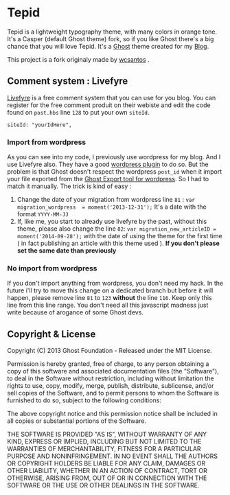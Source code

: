 # Tepid

Tepid is a lightweight typography theme, with many colors in orange tone. It's a Casper (default Ghost theme) fork, so if you like Ghost there's a big chance that you will love Tepid. It's a [Ghost](http://ghost.org) theme created for my [Blog](http://clawfire.net).

This project is a fork originaly made by [wcsantos](http://wcsantos.com) .

## Comment system : Livefyre
[Livefyre](http://livefyre.com) is a free comment system that you can use for you blog. You can register for the free comment produit on their webiste and edit the code found on `post.hbs` line `128` to put your own `siteId`.

```
siteId: "yourIdHere",
```

### Import from wordpress
As you can see into my code, I previously use wordpress for my blog. And I use Livefyre also. They have a good [wordpress plugin]() to do so. But the problem is that Ghost doesn't respect the wordpress `post_id` when it import your file exported from the [Ghost Export tool for wordpress](). So I had to match it manually. The trick is kind of easy : 

1. Change the date of your migration from wordpress line `81` : `var migration_wordpress  = moment('2013-12-31');` It's a date with the format `YYYY-MM-JJ`
2. If, like me, you start to already use livefyre by the past, without this theme, please also change the line `82`: `var migration_new_articleID = moment('2014-09-28');` with the date of using the theme for the first time ( in fact publishing an article with this theme used ). **If you don't please set the same date than previously**

### No import from wordpress
If you don't import anything from wordpress, you don't need my hack. In the future i'll try to move this change on a dedicated branch but before it will happen, please remove line `81` to `123` **without** the line `116`. Keep only this line from this line range. You don't need all this javascript madness just write because of arogance of some Ghost devs.

## Copyright & License

Copyright (C) 2013 Ghost Foundation - Released under the MIT License.

Permission is hereby granted, free of charge, to any person obtaining a copy of this software and associated documentation files (the "Software"), to deal in the Software without restriction, including without limitation the rights to use, copy, modify, merge, publish, distribute, sublicense, and/or sell copies of the Software, and to permit persons to whom the Software is furnished to do so, subject to the following conditions:

The above copyright notice and this permission notice shall be included in all copies or substantial portions of the Software.

THE SOFTWARE IS PROVIDED "AS IS", WITHOUT WARRANTY OF ANY KIND, EXPRESS OR IMPLIED, INCLUDING BUT NOT LIMITED TO THE WARRANTIES OF MERCHANTABILITY, FITNESS FOR A PARTICULAR PURPOSE AND
NONINFRINGEMENT. IN NO EVENT SHALL THE AUTHORS OR COPYRIGHT HOLDERS BE LIABLE FOR ANY CLAIM, DAMAGES OR OTHER LIABILITY, WHETHER IN AN ACTION OF CONTRACT, TORT OR OTHERWISE, ARISING FROM, OUT OF OR IN CONNECTION WITH THE SOFTWARE OR THE USE OR OTHER DEALINGS IN THE SOFTWARE.
